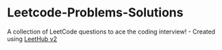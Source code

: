 # Leetcode-Problems-Solutions
A collection of LeetCode questions to ace the coding interview! - Created using [LeetHub v2](https://github.com/arunbhardwaj/LeetHub-2.0)
